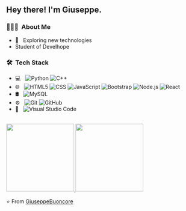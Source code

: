 <h2> Hey there! I'm Giuseppe.</h2>

<h3> 👨🏻‍💻 &nbsp;About Me </h3>

- 🤔 &nbsp; Exploring new technologies
- Student of Develhope

<h3> 🛠 &nbsp;Tech Stack</h3>

- 💻 &nbsp;
  ![Python](https://img.shields.io/badge/-Python-333333?style=flat&logo=python)
  ![C++](https://img.shields.io/badge/-C++-333333?style=flat&logo=C%2B%2B&logoColor=00599C)
- 🌐 &nbsp;
  ![HTML5](https://img.shields.io/badge/-HTML5-333333?style=flat&logo=HTML5)
  ![CSS](https://img.shields.io/badge/-CSS-333333?style=flat&logo=CSS3&logoColor=1572B6)
  ![JavaScript](https://img.shields.io/badge/-JavaScript-333333?style=flat&logo=javascript)
  ![Bootstrap](https://img.shields.io/badge/-Bootstrap-333333?style=flat&logo=bootstrap&logoColor=563D7C)
  ![Node.js](https://img.shields.io/badge/-Node.js-333333?style=flat&logo=node.js)
  ![React](https://img.shields.io/badge/-React-333333?style=flat&logo=react)
- 🛢 &nbsp;
  ![MySQL](https://img.shields.io/badge/-MySQL-333333?style=flat&logo=mysql)
- ⚙️ &nbsp;
  ![Git](https://img.shields.io/badge/-Git-333333?style=flat&logo=git)
  ![GitHub](https://img.shields.io/badge/-GitHub-333333?style=flat&logo=github)
- 🔧 &nbsp;
  ![Visual Studio Code](https://img.shields.io/badge/-Visual%20Studio%20Code-333333?style=flat&logo=visual-studio-code&logoColor=007ACC)

<br/>

<a href="https://github.com/GiuseppeBuoncore">
  <img height="180em" src="https://github-readme-stats.vercel.app/api?username=GiuseppeBuoncore&theme=buefy&show_icons=true" />
  <img height="180em" src="https://github-readme-stats.vercel.app/api/top-langs/?username=GiuseppeBuoncore&theme=buefy&layout=compact" />
</a>


⭐️ From [GiuseppeBuoncore](https://github.com/GiuseppeBuoncore)
